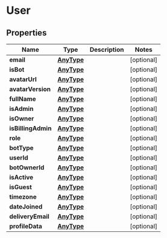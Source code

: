 
# User

## Properties
Name | Type | Description | Notes
------------ | ------------- | ------------- | -------------
**email** | [**AnyType**](.md) |  |  [optional]
**isBot** | [**AnyType**](.md) |  |  [optional]
**avatarUrl** | [**AnyType**](.md) |  |  [optional]
**avatarVersion** | [**AnyType**](.md) |  |  [optional]
**fullName** | [**AnyType**](.md) |  |  [optional]
**isAdmin** | [**AnyType**](.md) |  |  [optional]
**isOwner** | [**AnyType**](.md) |  |  [optional]
**isBillingAdmin** | [**AnyType**](.md) |  |  [optional]
**role** | [**AnyType**](.md) |  |  [optional]
**botType** | [**AnyType**](.md) |  |  [optional]
**userId** | [**AnyType**](.md) |  |  [optional]
**botOwnerId** | [**AnyType**](.md) |  |  [optional]
**isActive** | [**AnyType**](.md) |  |  [optional]
**isGuest** | [**AnyType**](.md) |  |  [optional]
**timezone** | [**AnyType**](.md) |  |  [optional]
**dateJoined** | [**AnyType**](.md) |  |  [optional]
**deliveryEmail** | [**AnyType**](.md) |  |  [optional]
**profileData** | [**AnyType**](.md) |  |  [optional]



